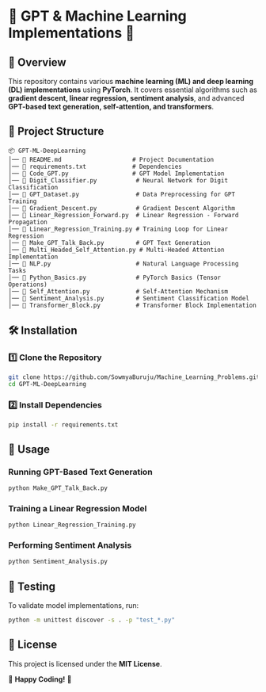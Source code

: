 # 🚀 GPT & Machine Learning Implementations 🧠

## 📖 Overview
This repository contains various **machine learning (ML) and deep learning (DL) implementations** using **PyTorch**. It covers essential algorithms such as **gradient descent, linear regression, sentiment analysis**, and advanced **GPT-based text generation, self-attention, and transformers**.

## 📂 Project Structure
```
📦 GPT-ML-DeepLearning
│── 📜 README.md                    # Project Documentation
│── 📜 requirements.txt             # Dependencies
│── 📜 Code_GPT.py                  # GPT Model Implementation
│── 📜 Digit_Classifier.py           # Neural Network for Digit Classification
│── 📜 GPT_Dataset.py                # Data Preprocessing for GPT Training
│── 📜 Gradient_Descent.py           # Gradient Descent Algorithm
│── 📜 Linear_Regression_Forward.py  # Linear Regression - Forward Propagation
│── 📜 Linear_Regression_Training.py # Training Loop for Linear Regression
│── 📜 Make_GPT_Talk_Back.py         # GPT Text Generation
│── 📜 Multi_Headed_Self_Attention.py # Multi-Headed Attention Implementation
│── 📜 NLP.py                        # Natural Language Processing Tasks
│── 📜 Python_Basics.py              # PyTorch Basics (Tensor Operations)
│── 📜 Self_Attention.py             # Self-Attention Mechanism
│── 📜 Sentiment_Analysis.py         # Sentiment Classification Model
│── 📜 Transformer_Block.py          # Transformer Block Implementation
```

## 🛠️ Installation
### **1️⃣ Clone the Repository**
```bash
git clone https://github.com/SowmyaBuruju/Machine_Learning_Problems.git
cd GPT-ML-DeepLearning
```
### **2️⃣ Install Dependencies**
```bash
pip install -r requirements.txt
```

## 🚀 Usage
### **Running GPT-Based Text Generation**
```bash
python Make_GPT_Talk_Back.py
```
### **Training a Linear Regression Model**
```bash
python Linear_Regression_Training.py
```
### **Performing Sentiment Analysis**
```bash
python Sentiment_Analysis.py
```

## 🧪 Testing
To validate model implementations, run:
```bash
python -m unittest discover -s . -p "test_*.py"
```

## 📜 License
This project is licensed under the **MIT License**.


🚀 **Happy Coding!** 🚀

